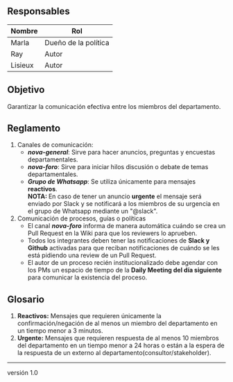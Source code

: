 ## Responsables
| Nombre    | Rol            | 
| --------- | -------------- | 
| Marla     | Dueño de la política | 
| Ray       | Autor          |
| Lisieux   | Autor          |

## Objetivo
Garantizar la comunicación efectiva entre los miembros del departamento.

## Reglamento
1. Canales de comunicación:
      <ul>    
          <li><b><i>nova-general</i></b>: Sirve para hacer anuncios, preguntas y encuestas departamentales. 
          </li>
          <li><b><i>nova-foro</i></b>: Sirve para iniciar hilos discusión o debate de temas departamentales.
          </li>
          <li><b><i>Grupo de Whatsapp</i></b>: Se utiliza únicamente para mensajes <b href="#glosario1">reactivos</b>.
          </li>
             <b>NOTA: </b>En caso de tener un anuncio <b href="#glosario2">urgente</b> el mensaje será enviado por Slack y se notificará a los miembros de su urgencia en el grupo de Whatsapp mediante un "@slack". 
      </ul>
2. Comunicación de procesos, guías o políticas
      <ul>
            <li> El canal <b><i>nova-foro</i></b> informa de manera automática cuándo se crea un Pull Request en la Wiki para que los reviewers lo aprueben.</li>   
            <li>Todos los integrantes deben tener las notificaciones de <b>Slack y Github</b> activadas para que reciban notificaciones de cuándo se les está pidiendo una review de un Pull Request.
            </li>
            <li>El autor de un proceso recién institucionalizado debe agendar con los PMs un espacio de tiempo de la <b>Daily Meeting del día siguiente</b> para comunicar la existencia del proceso.
            </li>
      </ul>

## Glosario
1. <b id="glosario1">Reactivos:</b> Mensajes que requieren únicamente la confirmación/negación de al menos un miembro del departamento en un tiempo menor a 3 minutos.
2. <b id="glosario2">Urgente:</b> Mensajes que requieren respuesta de al menos 10 miembros del departamento en un tiempo menor a 24 horas o están a la espera de la respuesta de un externo al departamento(consultor/stakeholder).

***
versión 1.0